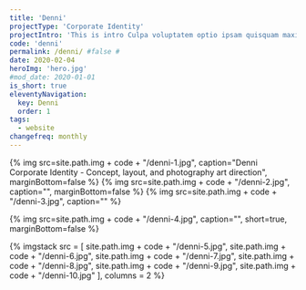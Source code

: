 ```yaml
---
title: 'Denni'
projectType: 'Corporate Identity'
projectIntro: 'This is intro Culpa voluptatem optio ipsam quisquam maxime nihil nisi reprehenderit nam labore quo animi, autem adipisci explicabo fugit exercitationem deserunt nobis minima magni tempora eum est aliquid. Reiciendis accusamus nam voluptatum dicta tenetur'
code: 'denni'
permalink: /denni/ #false #
date: 2020-02-04
heroImg: 'hero.jpg'
#mod_date: 2020-01-01
is_short: true
eleventyNavigation:
  key: Denni
  order: 1
tags: 
  - website
changefreq: monthly
---
```


{% img src=site.path.img + code + "/denni-1.jpg", caption="Denni Corporate Identity - Concept, layout, and photography art direction", marginBottom=false %}
{% img src=site.path.img + code + "/denni-2.jpg", caption="", marginBottom=false %}
{% img src=site.path.img + code + "/denni-3.jpg", caption="" %}

{% img src=site.path.img + code + "/denni-4.jpg", caption="", short=true, marginBottom=false %}

{% imgstack src = [
              site.path.img + code + "/denni-5.jpg", 
              site.path.img + code + "/denni-6.jpg", 
              site.path.img + code + "/denni-7.jpg", 
              site.path.img + code + "/denni-8.jpg", 
              site.path.img + code + "/denni-9.jpg", 
              site.path.img + code + "/denni-10.jpg"
            ],
            columns = 2
%}